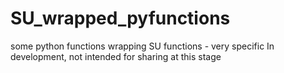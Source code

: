 # SU_wrapped_pyfunctions
some python functions wrapping SU functions - very specific
In development, not intended for sharing at this stage
